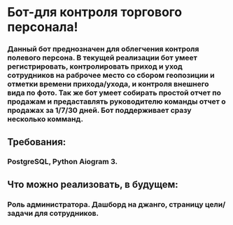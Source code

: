 # Бот-для контроля торгового персонала! #

### Данный бот преднозначен для облегчения контроля полевого персона. В текущей реализации бот умеет регистрировать, контролировать приход и уход сотрудников на раброчее место со сбором геопозиции и отметки времени прихода/ухода, и контроля внешнего вида по фото. Так же бот умеет собирать простой отчет по продажам и предаставлять руководителю команды отчет о продажах за 1/7/30 дней. Бот поддерживает сразу несколько комманд.

## Требования:
### PostgreSQL, Python Aiogram 3. 

## Что можно реализовать, в будущем:
### Роль администратора. Дашборд на джанго, страницу цели/задачи для сотрудников. 